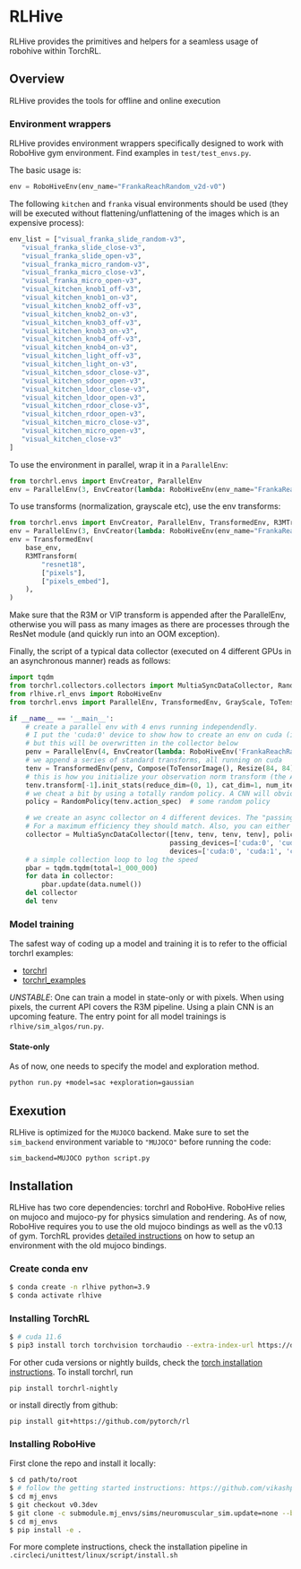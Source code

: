 # RLHive

RLHive provides the primitives and helpers for a seamless usage of robohive within TorchRL.

## Overview
RLHive provides the tools for offline and online execution

### Environment wrappers

RLHive provides environment wrappers specifically designed to work with RoboHive
gym environment.
Find examples in `test/test_envs.py`.

The basic usage is:
```python
env = RoboHiveEnv(env_name="FrankaReachRandom_v2d-v0")
```

The following `kitchen` and `franka` visual environments should be used (they will be executed without flattening/unflattening of
the images which is an expensive process):
```python
env_list = ["visual_franka_slide_random-v3",
   "visual_franka_slide_close-v3",
   "visual_franka_slide_open-v3",
   "visual_franka_micro_random-v3",
   "visual_franka_micro_close-v3",
   "visual_franka_micro_open-v3",
   "visual_kitchen_knob1_off-v3",
   "visual_kitchen_knob1_on-v3",
   "visual_kitchen_knob2_off-v3",
   "visual_kitchen_knob2_on-v3",
   "visual_kitchen_knob3_off-v3",
   "visual_kitchen_knob3_on-v3",
   "visual_kitchen_knob4_off-v3",
   "visual_kitchen_knob4_on-v3",
   "visual_kitchen_light_off-v3",
   "visual_kitchen_light_on-v3",
   "visual_kitchen_sdoor_close-v3",
   "visual_kitchen_sdoor_open-v3",
   "visual_kitchen_ldoor_close-v3",
   "visual_kitchen_ldoor_open-v3",
   "visual_kitchen_rdoor_close-v3",
   "visual_kitchen_rdoor_open-v3",
   "visual_kitchen_micro_close-v3",
   "visual_kitchen_micro_open-v3",
   "visual_kitchen_close-v3"
]
```

To use the environment in parallel, wrap it in a `ParallelEnv`:
```python
from torchrl.envs import EnvCreator, ParallelEnv
env = ParallelEnv(3, EnvCreator(lambda: RoboHiveEnv(env_name="FrankaReachRandom_v2d-v0")))
```

To use transforms (normalization, grayscale etc), use the env transforms:
```python
from torchrl.envs import EnvCreator, ParallelEnv, TransformedEnv, R3MTransform
env = ParallelEnv(3, EnvCreator(lambda: RoboHiveEnv(env_name="FrankaReachRandom_v2d-v0")))
env = TransformedEnv(
    base_env,
    R3MTransform(
        "resnet18",
        ["pixels"],
        ["pixels_embed"],
    ),
)
```
Make sure that the R3M or VIP transform is appended after the ParallelEnv, otherwise you will
pass as many images as there are processes through the ResNet module (and quickly run into an OOM
exception).

Finally, the script of a typical data collector (executed on 4 different GPUs in an asynchronous manner) reads
as follows:
```python
import tqdm
from torchrl.collectors.collectors import MultiaSyncDataCollector, RandomPolicy
from rlhive.rl_envs import RoboHiveEnv
from torchrl.envs import ParallelEnv, TransformedEnv, GrayScale, ToTensorImage, Resize, ObservationNorm, EnvCreator, Compose, CatFrames

if __name__ == '__main__':
    # create a parallel env with 4 envs running independendly. 
    # I put the 'cuda:0' device to show how to create an env on cuda (ie: the output tensors will be on cuda)
    # but this will be overwritten in the collector below
    penv = ParallelEnv(4, EnvCreator(lambda: RoboHiveEnv('FrankaReachRandom_v2d-v0', device='cuda:0', from_pixels=True)))
    # we append a series of standard transforms, all running on cuda
    tenv = TransformedEnv(penv, Compose(ToTensorImage(), Resize(84, 84), GrayScale(), CatFrames(4, in_keys=['pixels']), ObservationNorm(in_keys=['pixels'])))
    # this is how you initialize your observation norm transform (the API will be improved shortly)
    tenv.transform[-1].init_stats(reduce_dim=(0, 1), cat_dim=1, num_iter=1000)
    # we cheat a bit by using a totally random policy. A CNN will obviously slow down collection a bit
    policy = RandomPolicy(tenv.action_spec)  # some random policy

    # we create an async collector on 4 different devices. The "passing_devices"  indicate where the env is placed, and the "device" where the policy is executed.
    # For a maximum efficiency they should match. Also, you can either pass a string for those args (ie all devices match) or a list of strings/devices.
    collector = MultiaSyncDataCollector([tenv, tenv, tenv, tenv], policy=policy, frames_per_batch=400, max_frames_per_traj=1000, total_frames=1_000_000,
                                        passing_devices=['cuda:0', 'cuda:1', 'cuda:2', 'cuda:3'],
                                        devices=['cuda:0', 'cuda:1', 'cuda:2', 'cuda:3'])
    # a simple collection loop to log the speed
    pbar = tqdm.tqdm(total=1_000_000)
    for data in collector:
        pbar.update(data.numel())
    del collector
    del tenv

```

### Model training

The safest way of coding up a model and training it is to refer to the official
torchrl examples:
- [torchrl](https://github.com/pytorch/rl/tree/main/examples)
- [torchrl_examples](https://github.com/compsciencelab/torchrl_examples)

*UNSTABLE*: One can train a model in state-only or with pixels.
When using pixels, the current API covers the R3M pipeline. Using a plain CNN is
an upcoming feature.
The entry point for all model trainings is `rlhive/sim_algos/run.py`.

#### State-only

As of now, one needs to specify the model and exploration method.
```bash
python run.py +model=sac +exploration=gaussian
```

## Exexution

RLHive is optimized for the `MUJOCO` backend. Make sure to set the `sim_backend` environment variable to `"MUJOCO"`
before running the code:
```
sim_backend=MUJOCO python script.py
```

## Installation
RLHive has two core dependencies: torchrl and RoboHive. RoboHive relies on mujoco 
and mujoco-py for physics simulation and rendering. As of now, RoboHive requires 
you to use the old mujoco bindings as well as the v0.13 of gym.
TorchRL provides [detailed instructions](https://github.com/facebookresearch/rl/pull/375) 
on how to setup an environment with the old mujoco bindings.

### Create conda env
```bash
$ conda create -n rlhive python=3.9
$ conda activate rlhive
```

### Installing TorchRL
```bash
$ # cuda 11.6
$ pip3 install torch torchvision torchaudio --extra-index-url https://download.pytorch.org/whl/cu116
```
For other cuda versions or nightly builds, check the [torch installation instructions](https://pytorch.org/get-started/locally/).
To install torchrl, run
```
pip install torchrl-nightly
```
or install directly from github:
```
pip install git+https://github.com/pytorch/rl
```

### Installing RoboHive
First clone the repo and install it locally:
```bash
$ cd path/to/root
$ # follow the getting started instructions: https://github.com/vikashplus/mj_envs/tree/v0.3dev#getting-started
$ cd mj_envs
$ git checkout v0.3dev
$ git clone -c submodule.mj_envs/sims/neuromuscular_sim.update=none --branch v0.3dev --recursive https://github.com/vikashplus/mj_envs.git
$ cd mj_envs
$ pip install -e .
```

For more complete instructions, check the installation pipeline in `.circleci/unittest/linux/script/install.sh`
